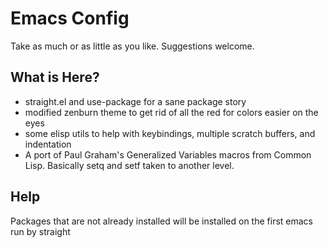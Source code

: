 
# Emacs Config

Take as much or as little as you like. Suggestions welcome. 


## What is Here?

  - straight.el and use-package for a sane package story
  - modified zenburn theme to get rid of all the red for colors easier on the eyes
  - some elisp utils to help with keybindings, multiple scratch buffers, and indentation
  - A port of Paul Graham's Generalized Variables macros from Common Lisp. Basically setq and setf taken to another level.

## Help

Packages that are not already installed will be installed on the first emacs run by straight




